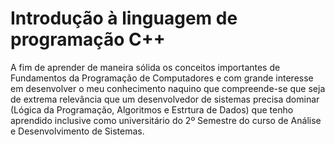 # Introdução à linguagem de programação C++
A fim de aprender de maneira sólida os conceitos importantes de Fundamentos da Programação de Computadores e com grande interesse em desenvolver o meu conhecimento naquino que compreende-se que seja de extrema relevância que um desenvolvedor de sistemas precisa dominar (Lógica da Programação, Algoritmos e Estrtura de Dados) que tenho aprendido inclusive como universitário do 2º Semestre do curso de Análise e Desenvolvimento de Sistemas.
